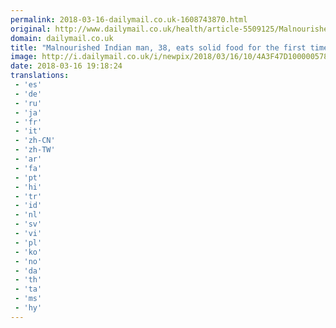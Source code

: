 ```yaml
---
permalink: 2018-03-16-dailymail.co.uk-1608743870.html
original: http://www.dailymail.co.uk/health/article-5509125/Malnourished-Indian-man-38-eats-solid-food-time.html?ITO=1490&ns_mchannel=rss&ns_campaign=1490
domain: dailymail.co.uk
title: "Malnourished Indian man, 38, eats solid food for the first time"
image: http://i.dailymail.co.uk/i/newpix/2018/03/16/10/4A3F47D100000578-0-image-a-48_1521195747882.jpg
date: 2018-03-16 19:18:24
translations: 
 - 'es'
 - 'de'
 - 'ru'
 - 'ja'
 - 'fr'
 - 'it'
 - 'zh-CN'
 - 'zh-TW'
 - 'ar'
 - 'fa'
 - 'pt'
 - 'hi'
 - 'tr'
 - 'id'
 - 'nl'
 - 'sv'
 - 'vi'
 - 'pl'
 - 'ko'
 - 'no'
 - 'da'
 - 'th'
 - 'ta'
 - 'ms'
 - 'hy'
---
```


